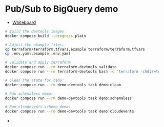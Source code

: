 # Pub/Sub to BigQuery demo

- [Whiteboard](https://www.figma.com/file/XmnOfhV5h0UeiOsGeMm1P3/PubSub-to-BigQuery-Demo---2022W34)


```bash
# Build the devtools images
docker compose build --progress plain

# Adjust the example files:
cp terraform/terraform.tfvars.example terraform/terraform.tfvars
cp .env.yaml.example .env.yaml

# validate and apply terraform
docker compose run --rm terraform-devtools validate
docker compose run --rm terraform-devtools bash -c 'terraform -chdir=terraform apply'

# Clean the state for demo:
docker compose run --rm demo-devtools task demo:clean

# Run schemaless demo:
docker compose run --rm demo-devtools task demo:schemaless

# Run cloudevents schema demo:
docker compose run --rm demo-devtools task demo:cloudevents
```

-
